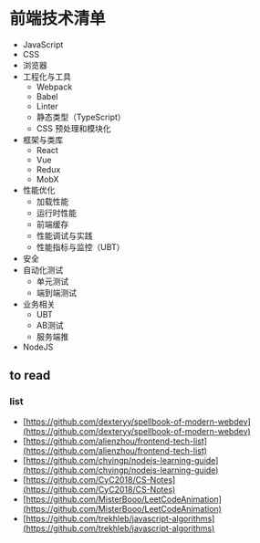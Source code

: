 # 前端技术清单

* JavaScript
* CSS
* 浏览器
* 工程化与工具
  * Webpack
  * Babel
  * Linter
  * 静态类型（TypeScript）
  * CSS 预处理和模块化
* 框架与类库
  * React
  * Vue
  * Redux
  * MobX
* 性能优化
  * 加载性能
  * 运行时性能
  * 前端缓存
  * 性能调试与实践
  * 性能指标与监控（UBT）
* 安全
* 自动化测试
  * 单元测试
  * 端到端测试
* 业务相关
  * UBT
  * AB测试
  * 服务端推
* NodeJS


## to read
### list
* [https://github.com/dexteryy/spellbook-of-modern-webdev](https://github.com/dexteryy/spellbook-of-modern-webdev)
* [https://github.com/alienzhou/frontend-tech-list](https://github.com/alienzhou/frontend-tech-list)
* [https://github.com/chyingp/nodejs-learning-guide](https://github.com/chyingp/nodejs-learning-guide)
* [https://github.com/CyC2018/CS-Notes](https://github.com/CyC2018/CS-Notes)
* [https://github.com/MisterBooo/LeetCodeAnimation](https://github.com/MisterBooo/LeetCodeAnimation)
* [https://github.com/trekhleb/javascript-algorithms](https://github.com/trekhleb/javascript-algorithms)